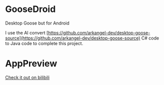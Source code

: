 # GooseDroid
Desktop Goose but for Android

I use the AI convert [https://github.com/arkangel-dev/desktop-goose-source](https://github.com/arkangel-dev/desktop-goose-source) C# code to Java code to complete this project.

# AppPreview
[Check it out on bilibili](https://www.bilibili.com/video/BV1aBwce9E2c/)
